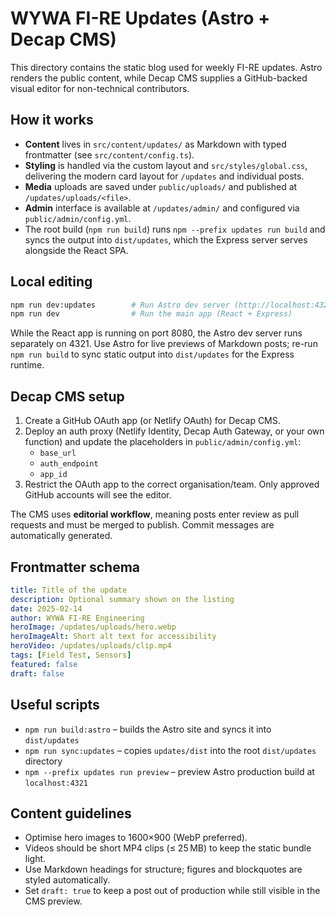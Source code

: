 # WYWA FI-RE Updates (Astro + Decap CMS)

This directory contains the static blog used for weekly FI-RE updates. Astro renders the public content, while Decap CMS supplies a GitHub-backed visual editor for non-technical contributors.

## How it works

- **Content** lives in `src/content/updates/` as Markdown with typed frontmatter (see `src/content/config.ts`).
- **Styling** is handled via the custom layout and `src/styles/global.css`, delivering the modern card layout for `/updates` and individual posts.
- **Media** uploads are saved under `public/uploads/` and published at `/updates/uploads/<file>`.
- **Admin** interface is available at `/updates/admin/` and configured via `public/admin/config.yml`.
- The root build (`npm run build`) runs `npm --prefix updates run build` and syncs the output into `dist/updates`, which the Express server serves alongside the React SPA.

## Local editing

```bash
npm run dev:updates        # Run Astro dev server (http://localhost:4321/updates)
npm run dev                # Run the main app (React + Express)
```

While the React app is running on port 8080, the Astro dev server runs separately on 4321. Use Astro for live previews of Markdown posts; re-run `npm run build` to sync static output into `dist/updates` for the Express runtime.

## Decap CMS setup

1. Create a GitHub OAuth app (or Netlify OAuth) for Decap CMS.
2. Deploy an auth proxy (Netlify Identity, Decap Auth Gateway, or your own function) and update the placeholders in `public/admin/config.yml`:
   - `base_url`
   - `auth_endpoint`
   - `app_id`
3. Restrict the OAuth app to the correct organisation/team. Only approved GitHub accounts will see the editor.

The CMS uses **editorial workflow**, meaning posts enter review as pull requests and must be merged to publish. Commit messages are automatically generated.

## Frontmatter schema

```yaml
title: Title of the update
description: Optional summary shown on the listing
date: 2025-02-14
author: WYWA FI-RE Engineering
heroImage: /updates/uploads/hero.webp
heroImageAlt: Short alt text for accessibility
heroVideo: /updates/uploads/clip.mp4
tags: [Field Test, Sensors]
featured: false
draft: false
```

## Useful scripts

- `npm run build:astro` – builds the Astro site and syncs it into `dist/updates`
- `npm run sync:updates` – copies `updates/dist` into the root `dist/updates` directory
- `npm --prefix updates run preview` – preview Astro production build at `localhost:4321`

## Content guidelines

- Optimise hero images to 1600×900 (WebP preferred).
- Videos should be short MP4 clips (≤ 25 MB) to keep the static bundle light.
- Use Markdown headings for structure; figures and blockquotes are styled automatically.
- Set `draft: true` to keep a post out of production while still visible in the CMS preview.
